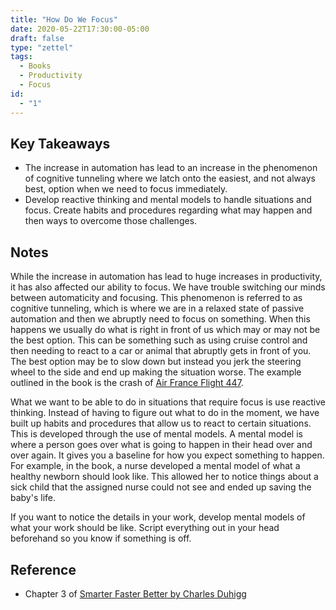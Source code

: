 ```yaml
---
title: "How Do We Focus"
date: 2020-05-22T17:30:00-05:00
draft: false
type: "zettel"
tags:
  - Books
  - Productivity
  - Focus
id: 
  - "1"
---
```

## Key Takeaways
  * The increase in automation has lead to an increase in the phenomenon of cognitive tunneling where we latch onto the easiest, and not always best, option when we need to focus immediately.
  * Develop reactive thinking and mental models to handle situations and focus. Create habits and procedures regarding what may happen and then ways to overcome those challenges. 

## Notes
While the increase in automation has lead to huge increases in productivity, it has also affected our ability to focus. We have trouble switching our minds between automaticity and focusing. This phenomenon is referred to as cognitive tunneling, which is where we are in a relaxed state of passive automation and then we abruptly need to focus on something. When this happens we usually do what is right in front of us which may or may not be the best option. This can be something such as using cruise control and then needing to react to a car or animal that abruptly gets in front of you. The best option may be to slow down but instead you jerk the steering wheel to the side and end up making the situation worse. The example outlined in the book is the crash of [Air France Flight 447](https://en.wikipedia.org/wiki/Air_France_Flight_447).
  
What we want to be able to do in situations that require focus is use reactive thinking. Instead of having to figure out what to do in the moment, we have built up habits and procedures that allow us to react to certain situations. This is developed through the use of mental models. A mental model is where a person goes over what is going to happen in their head over and over again. It gives you a baseline for how you expect something to happen. For example, in the book, a nurse developed a mental model of what a healthy newborn should look like. This allowed her to notice things about a sick child that the assigned nurse could not see and ended up saving the baby's life. 
  
If you want to notice the details in your work, develop mental models of what your work should be like. Script everything out in your head beforehand so you know if something is off.

## Reference
  * Chapter 3 of [Smarter Faster Better by Charles Duhigg](https://www.goodreads.com/book/show/25733966-smarter-faster-better)

